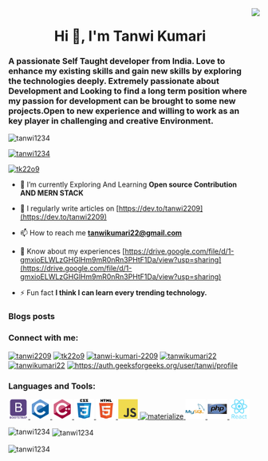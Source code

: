 <img src="https://octodex.github.com/images/femalecodertocat.png" height="400" align="right"/>
<h1 align="center">Hi 👋, I'm Tanwi Kumari</h1>
<h3 align="left">A passionate Self Taught developer from India. Love to enhance my existing skills and gain new skills by exploring the technologies deeply. Extremely passionate about Development and Looking to find a long term position where my passion for development can be brought to some new projects.Open to new experience and willing to work as an key player in challenging and creative Environment.</h3>

<p align="left"> <img src="https://komarev.com/ghpvc/?username=tanwi1234&label=Profile%20views&color=0e75b6&style=flat" alt="tanwi1234" /> </p>

<p align="left"> <a href="https://github.com/ryo-ma/github-profile-trophy"><img src="https://github-profile-trophy.vercel.app/?username=tanwi1234" alt="tanwi1234" /></a> </p>

<p align="left"> <a href="https://twitter.com/tk22o9" target="blank"><img src="https://img.shields.io/twitter/follow/tk22o9?logo=twitter&style=for-the-badge" alt="tk22o9" /></a> </p>

- 🌱 I’m currently Exploring And Learning **Open source Contribution AND MERN STACK**

- 📝 I regularly write articles on [https://dev.to/tanwi2209](https://dev.to/tanwi2209)

- 📫 How to reach me **tanwikumari22@gmail.com**

- 📄 Know about my experiences [https://drive.google.com/file/d/1-gmxioELWLzGHGlHm9mR0nRn3PHtF1Da/view?usp=sharing](https://drive.google.com/file/d/1-gmxioELWLzGHGlHm9mR0nRn3PHtF1Da/view?usp=sharing)

- ⚡ Fun fact **I think I can learn every trending technology.**

### Blogs posts
<!-- BLOG-POST-LIST:START -->
<!-- BLOG-POST-LIST:END -->

<h3 align="left">Connect with me:</h3>
<p align="left">
<a href="https://dev.to/tanwi2209" target="blank"><img align="center" src="https://cdn.jsdelivr.net/npm/simple-icons@3.0.1/icons/dev-dot-to.svg" alt="tanwi2209" height="30" width="40" /></a>
<a href="https://twitter.com/tk22o9" target="blank"><img align="center" src="https://raw.githubusercontent.com/rahuldkjain/github-profile-readme-generator/master/src/images/icons/Social/twitter.svg" alt="tk22o9" height="30" width="40" /></a>
<a href="https://linkedin.com/in/tanwi-kumari-2209" target="blank"><img align="center" src="https://raw.githubusercontent.com/rahuldkjain/github-profile-readme-generator/master/src/images/icons/Social/linked-in-alt.svg" alt="tanwi-kumari-2209" height="30" width="40" /></a>
<a href="https://www.hackerrank.com/tanwikumari22" target="blank"><img align="center" src="https://raw.githubusercontent.com/rahuldkjain/github-profile-readme-generator/master/src/images/icons/Social/hackerrank.svg" alt="tanwikumari22" height="30" width="40" /></a>
<a href="https://www.leetcode.com/tanwikumari22" target="blank"><img align="center" src="https://raw.githubusercontent.com/rahuldkjain/github-profile-readme-generator/master/src/images/icons/Social/leet-code.svg" alt="tanwikumari22" height="30" width="40" /></a>
<a href="https://auth.geeksforgeeks.org/user/https://auth.geeksforgeeks.org/user/tanwi/profile" target="blank"><img align="center" src="https://raw.githubusercontent.com/rahuldkjain/github-profile-readme-generator/master/src/images/icons/Social/geeks-for-geeks.svg" alt="https://auth.geeksforgeeks.org/user/tanwi/profile" height="30" width="40" /></a>
</p>

<h3 align="left">Languages and Tools:</h3>
<p align="left"> <a href="https://getbootstrap.com" target="_blank"> <img src="https://raw.githubusercontent.com/devicons/devicon/master/icons/bootstrap/bootstrap-plain-wordmark.svg" alt="bootstrap" width="40" height="40"/> </a> <a href="https://www.cprogramming.com/" target="_blank"> <img src="https://raw.githubusercontent.com/devicons/devicon/master/icons/c/c-original.svg" alt="c" width="40" height="40"/> </a> <a href="https://www.w3schools.com/cpp/" target="_blank"> <img src="https://raw.githubusercontent.com/devicons/devicon/master/icons/cplusplus/cplusplus-original.svg" alt="cplusplus" width="40" height="40"/> </a> <a href="https://www.w3schools.com/css/" target="_blank"> <img src="https://raw.githubusercontent.com/devicons/devicon/master/icons/css3/css3-original-wordmark.svg" alt="css3" width="40" height="40"/> </a> <a href="https://www.w3.org/html/" target="_blank"> <img src="https://raw.githubusercontent.com/devicons/devicon/master/icons/html5/html5-original-wordmark.svg" alt="html5" width="40" height="40"/> </a> <a href="https://developer.mozilla.org/en-US/docs/Web/JavaScript" target="_blank"> <img src="https://raw.githubusercontent.com/devicons/devicon/master/icons/javascript/javascript-original.svg" alt="javascript" width="40" height="40"/> </a> <a href="https://materializecss.com/" target="_blank"> <img src="https://raw.githubusercontent.com/prplx/svg-logos/5585531d45d294869c4eaab4d7cf2e9c167710a9/svg/materialize.svg" alt="materialize" width="40" height="40"/> </a> <a href="https://www.mysql.com/" target="_blank"> <img src="https://raw.githubusercontent.com/devicons/devicon/master/icons/mysql/mysql-original-wordmark.svg" alt="mysql" width="40" height="40"/> </a> <a href="https://www.php.net" target="_blank"> <img src="https://raw.githubusercontent.com/devicons/devicon/master/icons/php/php-original.svg" alt="php" width="40" height="40"/> </a> <a href="https://reactjs.org/" target="_blank"> <img src="https://raw.githubusercontent.com/devicons/devicon/master/icons/react/react-original-wordmark.svg" alt="react" width="40" height="40"/> </a> </p>

<p><img align="left" src="https://github-readme-stats.vercel.app/api/top-langs?username=tanwi1234&show_icons=true&locale=en&layout=compact" alt="tanwi1234" /></p>

<p>&nbsp;<img align="center" src="https://github-readme-stats.vercel.app/api?username=tanwi1234&show_icons=true&locale=en" alt="tanwi1234" /></p>

<p><img align="center" src="https://github-readme-streak-stats.herokuapp.com/?user=tanwi1234&" alt="tanwi1234" /></p>
